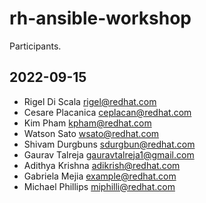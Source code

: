 # rh-ansible-workshop
Participants.
## 2022-09-15
 - Rigel Di Scala <rigel@redhat.com>
 - Cesare Placanica <ceplacan@redhat.com>
 - Kim Pham kpham@redhat.com
 - Watson Sato <wsato@redhat.com>
 - Shivam Durgbuns <sdurgbun@redhat.com>
 - Gaurav Talreja <gauravtalreja1@gmail.com>
 - Adithya Krishna <adikrish@redhat.com>
 - Gabriela Mejia <example@redhat.com>
 - Michael Phillips <miphilli@redhat.com>
